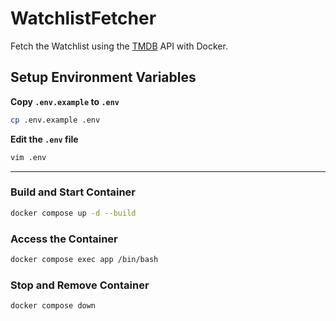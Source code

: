 # WatchlistFetcher

Fetch the Watchlist using the [TMDB](https://www.themoviedb.org/) API with Docker.

## Setup Environment Variables

**Copy `.env.example` to `.env`**
```sh
cp .env.example .env
```
**Edit the `.env` file**
```sh
vim .env
```

---

### Build and Start Container
```sh
docker compose up -d --build
```

### Access the Container
```sh
docker compose exec app /bin/bash
```

### Stop and Remove Container
```sh
docker compose down
```

